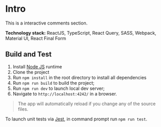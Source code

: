 # Intro

This is a interactive comments section.

**Technology stack:** ReactJS, TypeScript, React Query, SASS, Webpack, Material UI, React Final Form

## Build and Test

1. Install [Node JS](https://nodejs.org/en/download/) runtime
2. Clone the project
3. Run `npm install` in the root directory to install all dependencies
4. Run `npm run build` to build the project;
5. Run `npm run dev` to launch local dev server;
6. Navigate to `http://localhost:4242/` in a browser.

> The app will automatically reload if you change any of the source files.

To launch unit tests via [Jest](https://jestjs.io/), in command prompt run `npm run test`.
